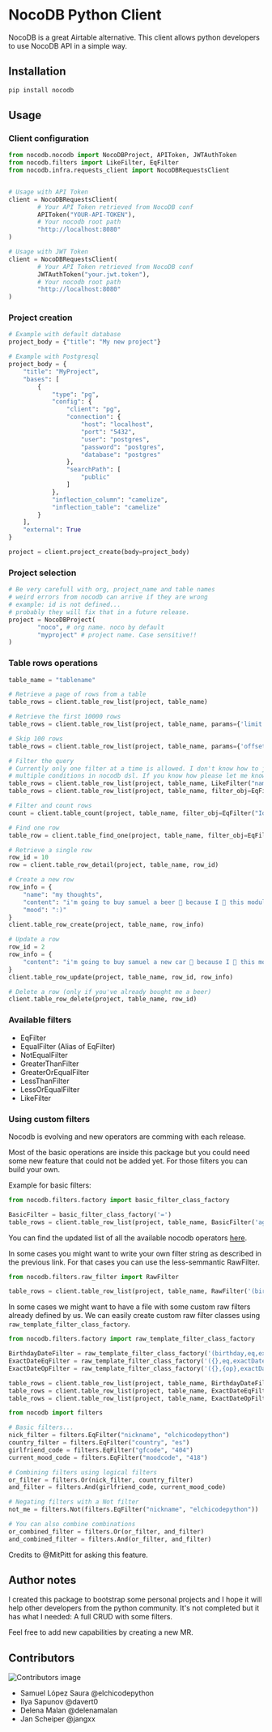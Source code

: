 # NocoDB Python Client

NocoDB is a great Airtable alternative. This client allows python developers
to use NocoDB API in a simple way.

## Installation

```bash
pip install nocodb
```

## Usage

### Client configuration
```python
from nocodb.nocodb import NocoDBProject, APIToken, JWTAuthToken
from nocodb.filters import LikeFilter, EqFilter
from nocodb.infra.requests_client import NocoDBRequestsClient


# Usage with API Token
client = NocoDBRequestsClient(
        # Your API Token retrieved from NocoDB conf
        APIToken("YOUR-API-TOKEN"),
        # Your nocodb root path
        "http://localhost:8080"
)

# Usage with JWT Token
client = NocoDBRequestsClient(
        # Your API Token retrieved from NocoDB conf
        JWTAuthToken("your.jwt.token"),
        # Your nocodb root path
        "http://localhost:8080"
)
```

### Project creation
```python
# Example with default database
project_body = {"title": "My new project"}

# Example with Postgresql
project_body = {
    "title": "MyProject",
    "bases": [
        {
            "type": "pg",
            "config": {
                "client": "pg",
                "connection": {
                    "host": "localhost",
                    "port": "5432",
                    "user": "postgres",
                    "password": "postgres",
                    "database": "postgres"
                },
                "searchPath": [
                    "public"
                ]
            },
            "inflection_column": "camelize",
            "inflection_table": "camelize"
        }
    ],
    "external": True
}

project = client.project_create(body=project_body)
```

### Project selection
```python
# Be very carefull with org, project_name and table names
# weird errors from nocodb can arrive if they are wrong
# example: id is not defined...
# probably they will fix that in a future release.
project = NocoDBProject(
        "noco", # org name. noco by default
        "myproject" # project name. Case sensitive!!
)

```

### Table rows operations
```python
table_name = "tablename"

# Retrieve a page of rows from a table
table_rows = client.table_row_list(project, table_name)

# Retrieve the first 10000 rows
table_rows = client.table_row_list(project, table_name, params={'limit': 10000})

# Skip 100 rows
table_rows = client.table_row_list(project, table_name, params={'offset': 100})

# Filter the query
# Currently only one filter at a time is allowed. I don't know how to join
# multiple conditions in nocodb dsl. If you know how please let me know :).
table_rows = client.table_row_list(project, table_name, LikeFilter("name", "%sam%"))
table_rows = client.table_row_list(project, table_name, filter_obj=EqFilter("Id", 100))

# Filter and count rows
count = client.table_count(project, table_name, filter_obj=EqFilter("Id", 100))

# Find one row
table_row = client.table_find_one(project, table_name, filter_obj=EqFilter("Id", 100), params={"sort": "-created_at"})

# Retrieve a single row
row_id = 10
row = client.table_row_detail(project, table_name, row_id)

# Create a new row
row_info = {
    "name": "my thoughts",
    "content": "i'm going to buy samuel a beer 🍻 because I 💚 this module",
    "mood": ":)"
}
client.table_row_create(project, table_name, row_info)

# Update a row
row_id = 2
row_info = {
    "content": "i'm going to buy samuel a new car 🚙 because I 💚 this module",
}
client.table_row_update(project, table_name, row_id, row_info)

# Delete a row (only if you've already bought me a beer)
client.table_row_delete(project, table_name, row_id)
```

### Available filters

- EqFilter
- EqualFilter (Alias of EqFilter)
- NotEqualFilter
- GreaterThanFilter
- GreaterOrEqualFilter
- LessThanFilter
- LessOrEqualFilter
- LikeFilter

### Using custom filters

Nocodb is evolving and new operators are comming with each release.

Most of the basic operations are inside this package but you could need some new
feature that could not be added yet.
For those filters you can build your own.

Example for basic filters:

```python
from nocodb.filters.factory import basic_filter_class_factory

BasicFilter = basic_filter_class_factory('=')
table_rows = client.table_row_list(project, table_name, BasicFilter('age', '16'))

```

You can find the updated list of all the available nocodb operators [here](https://docs.nocodb.com/developer-resources/rest-apis/#comparison-operators).

In some cases you might want to write your own filter string as described in the previous link.
For that cases you can use the less-semmantic RawFilter.

```python
from nocodb.filters.raw_filter import RawFilter

table_rows = client.table_row_list(project, table_name, RawFilter('(birthday,eq,exactDate,2023-06-01)'))
```

In some cases we might want to have a file with some custom raw filters already defined by us.
We can easily create custom raw filter classes using `raw_template_filter_class_factory`.

```python
from nocodb.filters.factory import raw_template_filter_class_factory

BirthdayDateFilter = raw_template_filter_class_factory('(birthday,eq,exactDate,{})')
ExactDateEqFilter = raw_template_filter_class_factory('({},eq,exactDate,{})')
ExactDateOpFilter = raw_template_filter_class_factory('({},{op},exactDate,{})')

table_rows = client.table_row_list(project, table_name, BirthdayDateFilter('2023-06-01'))
table_rows = client.table_row_list(project, table_name, ExactDateEqFilter('column', '2023-06-01'))
table_rows = client.table_row_list(project, table_name, ExactDateOpFilter('column', '2023-06-01', op='eq'))
```

```python
from nocodb import filters

# Basic filters...
nick_filter = filters.EqFilter("nickname", "elchicodepython")
country_filter = filters.EqFilter("country", "es")
girlfriend_code = filters.EqFilter("gfcode", "404")
current_mood_code = filters.EqFilter("moodcode", "418")

# Combining filters using logical filters
or_filter = filters.Or(nick_filter, country_filter)
and_filter = filters.And(girlfriend_code, current_mood_code)

# Negating filters with a Not filter
not_me = filters.Not(filters.EqFilter("nickname", "elchicodepython"))

# You can also combine combinations
or_combined_filter = filters.Or(or_filter, and_filter)
and_combined_filter = filters.And(or_filter, and_filter)

```

Credits to @MitPitt for asking this feature.

## Author notes

I created this package to bootstrap some personal projects and I hope it
will help other developers from the python community. It's not completed but
it has what I needed: A full CRUD with some filters.

Feel free to add new capabilities by creating a new MR.

## Contributors

![Contributors image](https://contrib.rocks/image?repo=elchicodepython/python-nocodb)


- Samuel López Saura @elchicodepython
- Ilya Sapunov @davert0
- Delena Malan @delenamalan
- Jan Scheiper @jangxx


